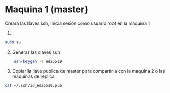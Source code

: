 # Maquina 1 (master)
Creara las llaves ssh, Inicia sesión como usuario root en la maquina 1

1. 
```sh
sudo su
```

2. Generar las claves ssh 

```sh
    ssh-keygen -t ed25519
```

3. Copiar la llave publica de master para compartirla con la maquina 2 o las maquinas de replica

```sh
cat ~/.ssh/id_ed25519.pub
```
